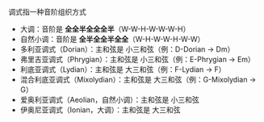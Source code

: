 调式指一种音阶组织方式
- 大调：音阶是 **全全半全全全半**（W-W-H-W-W-W-H）
- 自然小调：音阶是 **全半全全半全全**（W-H-W-W-H-W-W）
- 多利亚调式（Dorian）：主和弦是 小三和弦（例：D-Dorian → Dm）
- 弗里吉亚调式（Phrygian）：主和弦是 小三和弦（例：E-Phrygian → Em）
- 利底亚调式（Lydian）：主和弦是 大三和弦（例：F-Lydian → F）
- 混合利底亚调式（Mixolydian）：主和弦是 大三和弦（例：G-Mixolydian → G）
- 爱奥利亚调式（Aeolian，自然小调）：主和弦是 小三和弦
- 伊奥尼亚调式（Ionian，大调）：主和弦是 大三和弦


